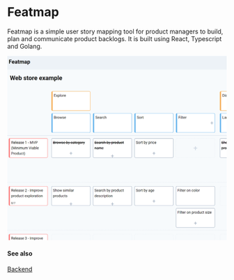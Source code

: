 # Featmap

Featmap is a simple user story mapping tool for product managers to build, plan and communicate product backlogs. It is built using React, Typescript and Golang.

![Featmap screenshot](screenshot.png)

#### See also 
[Backend](https://www.github.com/amborle/featmap)
